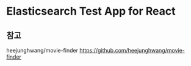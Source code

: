 # Elasticsearch Test App for React

## 참고

heejunghwang/movie-finder
https://github.com/heejunghwang/movie-finder
